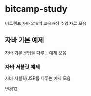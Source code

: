 # bitcamp-study
비트캠프 자바 216기 교육과정 수업 자료 모음

## 자바 기본 예제
자바 기본 문법을 다루는 예제 모음

### 자바 서블릿 예제
자바 서블릿/JSP를 다루는 예제 모음

변경12